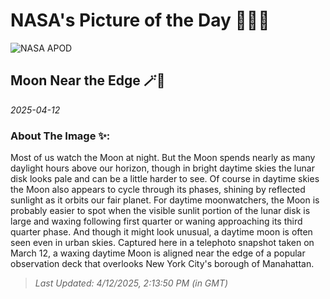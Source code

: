 
# NASA's Picture of the Day 🧑‍🚀💫

  ![NASA APOD](https://apod.nasa.gov/apod/image/2504/PlataformaRecorteHorizontalRedes.jpg)
  
  ## Moon Near the Edge 🪄🌌
  
  _2025-04-12_
  
  ### About The Image ✨: 
  
  Most of us watch the Moon at night. But the Moon spends nearly as many daylight hours above our horizon, though in bright daytime skies the lunar disk looks pale and can be a little harder to see. Of course in daytime skies the Moon also appears to cycle through its phases, shining by reflected sunlight as it orbits our fair planet. For daytime moonwatchers, the Moon is probably easier to spot when the visible sunlit portion of the lunar disk is large and waxing following first quarter or waning approaching its third quarter phase. And though it might look unusual, a daytime moon is often seen even in urban skies. Captured here in a telephoto snapshot taken on March 12, a waxing daytime Moon is aligned near the edge of a popular observation deck that overlooks New York City's borough of Manahattan.
  
  
  
  > _Last Updated: 4/12/2025, 2:13:50 PM (in GMT)_
  